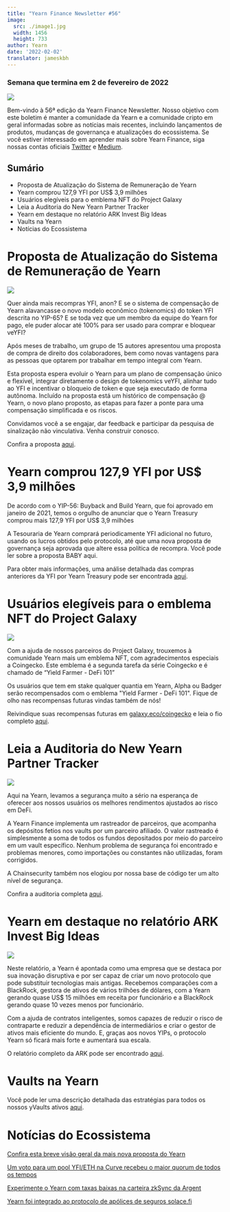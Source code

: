 ```yaml
---
title: "Yearn Finance Newsletter #56"
image:
  src: ./image1.jpg
  width: 1456
  height: 733
author: Yearn
date: '2022-02-02'
translator: jameskbh
---
```


### Semana que termina em 2 de fevereiro de 2022

![](./image1.jpg?w=1456&h=733)


Bem-vindo à 56ª edição da Yearn Finance Newsletter. Nosso objetivo com este boletim é manter a comunidade da Yearn e a comunidade cripto em geral informadas sobre as notícias mais recentes, incluindo lançamentos de produtos, mudanças de governança e atualizações do ecossistema. Se você estiver interessado em aprender mais sobre Yearn Finance, siga nossas contas oficiais [Twitter](https://twitter.com/iearnfinance) e [Medium](https://medium.com/iearn).

## Sumário

- Proposta de Atualização do Sistema de Remuneração de Yearn
- Yearn comprou 127,9 YFI por US$ 3,9 milhões
- Usuários elegíveis para o emblema NFT do Project Galaxy 
- Leia a Auditoria do New Yearn Partner Tracker 
- Yearn em destaque no relatório ARK Invest Big Ideas
- Vaults na Yearn
- Notícias do Ecossistema

# Proposta de Atualização do Sistema de Remuneração de Yearn

![](./image2.jpg?w=1456&h=1456)

Quer ainda mais recompras YFI, anon? E se o sistema de compensação de Yearn alavancasse o novo modelo econômico (tokenomics) do token YFI descrita no YIP-65? E se toda vez que um membro da equipe do Yearn for pago, ele puder alocar até 100% para ser usado para comprar e bloquear veYFI?

Após meses de trabalho, um grupo de 15 autores apresentou uma proposta de compra de direito dos colaboradores, bem como novas vantagens para as pessoas que optarem por trabalhar em tempo integral com Yearn.

Esta proposta espera evoluir o Yearn para um plano de compensação único e flexível, integrar diretamente o design de tokenomics veYFI, alinhar tudo ao YFI e incentivar o bloqueio de token e que seja executado de forma autônoma. Incluído na proposta está um histórico de compensação @ Yearn, o novo plano proposto, as etapas para fazer a ponte para uma compensação simplificada e os riscos.

Convidamos você a se engajar, dar feedback e participar da pesquisa de sinalização não vinculativa. Venha construir conosco.

Confira a proposta [aqui](https://gov.yearn.finance/t/proposal-streamlining-contributor-compensation/12247).



# Yearn comprou 127,9 YFI por US$ 3,9 milhões


De acordo com o YIP-56: Buyback and Build Yearn, que foi aprovado em janeiro de 2021, temos o orgulho de anunciar que o Yearn Treasury comprou mais 127,9 YFI por US$ 3,9 milhões

A Tesouraria de Yearn comprará periodicamente YFI adicional no futuro, usando os lucros obtidos pelo protocolo, até que uma nova proposta de governança seja aprovada que altere essa política de recompra. Você pode ler sobre a proposta BABY aqui. 

Para obter mais informações, uma análise detalhada das compras anteriores da YFI por Yearn Treasury pode ser encontrada [aqui](https://gov.yearn.finance/t/yfi-buyback-auctions/10491/3).

# Usuários elegíveis para o emblema NFT do Project Galaxy

![](./image3.jpg?w=680&h=372)

Com a ajuda de nossos parceiros do Project Galaxy, trouxemos à comunidade Yearn mais um emblema NFT, com agradecimentos especiais a Coingecko. Este emblema é a segunda tarefa da série Coingecko e é chamado de “Yield Farmer - DeFi 101”

Os usuários que tem em stake qualquer quantia em Yearn, Alpha ou Badger serão recompensados com o emblema "Yield Farmer - DeFi 101". Fique de olho nas recompensas futuras vindas também de nós!

Reivindique suas recompensas futuras em [galaxy.eco/coingecko](https://twitter.com/ProjectGalaxyHQ/status/1487048124182921220?s=20&t=Z5Z2328-bsM-BNCp9d1KAA) e leia o fio completo [aqui](https://twitter.com/ProjectGalaxyHQ/status/1487048124182921220?s=20&t=Z5Z2328-bsM-BNCp9d1KAA).


# Leia a Auditoria do New Yearn Partner Tracker

![](./image4.jpg?w=1456&h=819)

Aqui na Yearn, levamos a segurança muito a sério na esperança de oferecer aos nossos usuários os melhores rendimentos ajustados ao risco em DeFi.

A Yearn Finance implementa um rastreador de parceiros, que acompanha os depósitos fetios nos vaults por um parceiro afiliado. O valor rastreado é simplesmente a soma de todos os fundos depositados por meio do parceiro em um vault específico. Nenhum problema de segurança foi encontrado e problemas menores, como importações ou constantes não utilizadas, foram corrigidos.

A Chainsecurity também nos elogiou por nossa base de código ter um alto nível de segurança.

Confira a auditoria completa [aqui](https://chainsecurity.com/security-audit/yearn-finance-partner-tracker/).

# Yearn em destaque no relatório ARK Invest Big Ideas

![](./image5.jpg?w=1456&h=819)

Neste relatório, a Yearn é apontada como uma empresa que se destaca por sua inovação disruptiva e por ser capaz de criar um novo protocolo que pode substituir tecnologias mais antigas. Recebemos comparações com a BlackRock, gestora de ativos de vários trilhões de dólares, com a Yearn gerando quase US$ 15 milhões em receita por funcionário e a BlackRock gerando quase 10 vezes menos por funcionário. 

Com a ajuda de contratos inteligentes, somos capazes de reduzir o risco de contraparte e reduzir a dependência de intermediários e criar o gestor de ativos mais eficiente do mundo. E, graças aos novos YIPs, o protocolo Yearn só ficará mais forte e aumentará sua escala. 

O relatório completo da ARK pode ser encontrado [aqui](https://research.ark-invest.com/hubfs/1_Download_Files_ARK-Invest/White_Papers/ARK_BigIdeas2022.pdf?hsCtaTracking=217bbc93-a71a-4c2b-9959-0842b6fe301c%7C2653a4d0-af35-42f0-853a-c5f90f002abb).

# Vaults na Yearn

Você pode ler uma descrição detalhada das estratégias para todos os nossos yVaults ativos [aqui](https://medium.com/yearn-state-of-the-vaults/the-vaults-at-yearn-9237905ffed3).

# Notícias do Ecossistema

[Confira esta breve visão geral da mais nova proposta do Yearn](https://twitter.com/0x7d54/status/1487252998023745540)

[Um voto para um pool YFI/ETH na Curve recebeu o maior quorum de todos os tempos](https://twitter.com/CurveFinance/status/1487764860553371648)

[Experimente o Yearn com taxas baixas na carteira zkSync da Argent](https://twitter.com/argentHQ/status/1487014855592849414)

[Yearn foi integrado ao protocolo de apólices de seguros solace.fi](https://twitter.com/SolaceFi/status/1486145688291487749?s=20&t=fTfbPYIAOA5xVim5BETQZQ)

